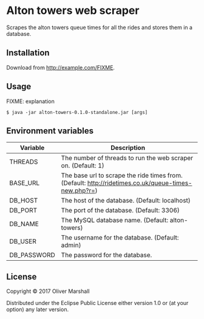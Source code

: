 # Alton towers web scraper

Scrapes the alton towers queue times for all the rides and stores them in a database.

## Installation

Download from http://example.com/FIXME.

## Usage

FIXME: explanation

    $ java -jar alton-towers-0.1.0-standalone.jar [args]


## Environment variables

Variable | Description
-------- | -----------
THREADS | The number of threads to run the web scraper on. (Default: 1)
BASE_URL | The base url to scrape the ride times from. (Default: http://ridetimes.co.uk/queue-times-new.php?r=)
DB_HOST | The host of the database. (Default: localhost)
DB_PORT | The port of the database. (Default: 3306)
DB_NAME | The MySQL database name. (Default: alton-towers)
DB_USER | The username for the database. (Default: admin)
DB_PASSWORD | The password for the database.

## License

Copyright © 2017 Oliver Marshall

Distributed under the Eclipse Public License either version 1.0 or (at
your option) any later version.
